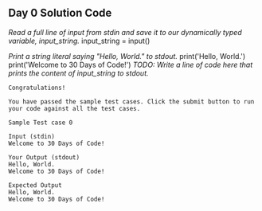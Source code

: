 ## Day 0 Solution Code

*Read a full line of input from stdin and save it to our dynamically typed variable, input_string.*
input_string = input()

*Print a string literal saying "Hello, World." to stdout.*
print('Hello, World.')
print('Welcome to 30 Days of Code!')
*TODO: Write a line of code here that prints the content of input_string to stdout.*

```
Congratulations!

You have passed the sample test cases. Click the submit button to run your code against all the test cases.

Sample Test case 0

Input (stdin)
Welcome to 30 Days of Code!

Your Output (stdout)
Hello, World.
Welcome to 30 Days of Code!

Expected Output
Hello, World.
Welcome to 30 Days of Code!
```
